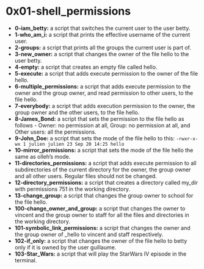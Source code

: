 # 0x01-shell_permissions
- **0-iam_betty:** a script that switches the current user to the user betty.
- **1-who_am_i:** a script that prints the effective username of the current user.
- **2-groups:** a script that prints all the groups the current user is part of.
- **3-new_owner:** a script that changes the owner of the file hello to the user betty.
- **4-empty:** a script that creates an empty file called hello.
- **5-execute:** a script that adds execute permission to the owner of the file hello.
- **6-multiple_permissions:** a script that adds execute permission to the owner and the group owner, and read permission to other users, to the file hello.
- **7-everybody:** a script that adds execution permission to the owner, the group owner and the other users, to the file hello.
- **8-James_Bond:** a script that sets the permission to the file hello as follows - Owner: no permission at all, Group: no permission at all, and Other users: all the permissions.
- **9-John_Doe:** a script that sets the mode of the file hello to this:
```-rwxr-x-wx 1 julien julien 23 Sep 20 14:25 hello```
- **10-mirror_permissions:** a script that sets the mode of the file hello the same as olleh’s mode.
- **11-directories_permissions:** a script that adds execute permission to all subdirectories of the current directory for the owner, the group owner and all other users. Regular files should not be changed.
- **12-directory_permissions:** a script that creates a directory called my_dir with permissions 751 in the working directory.
- **13-change_group:** a script that changes the group owner to school for the file hello.
- **100-change_owner_and_group:** a script that changes the owner to vincent and the group owner to staff for all the files and directories in the working directory.
- **101-symbolic_link_permissions:** a script that changes the owner and the group owner of _hello to vincent and staff respectively.
- **102-if_only:** a script that changes the owner of the file hello to betty only if it is owned by the user guillaume.
- **103-Star_Wars:** a script that will play the StarWars IV episode in the terminal.
